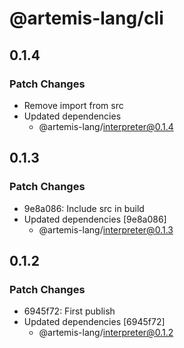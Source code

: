 # @artemis-lang/cli

## 0.1.4

### Patch Changes

- Remove import from src
- Updated dependencies
  - @artemis-lang/interpreter@0.1.4

## 0.1.3

### Patch Changes

- 9e8a086: Include src in build
- Updated dependencies [9e8a086]
  - @artemis-lang/interpreter@0.1.3

## 0.1.2

### Patch Changes

- 6945f72: First publish
- Updated dependencies [6945f72]
  - @artemis-lang/interpreter@0.1.2
